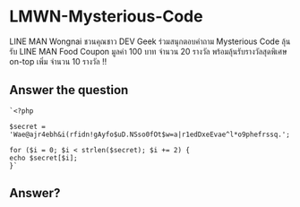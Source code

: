 # LMWN-Mysterious-Code
LINE MAN Wongnai ชวนคุณชาว DEV Geek 
ร่วมสนุกตอบคำถาม Mysterious Code 
ลุ้นรับ LINE MAN Food Coupon มูลค่า 100 บาท จำนวน 20 รางวัล 
พร้อมลุ้นรับรางวัลสุดพิเศษ on-top เพิ่ม จำนวน 10 รางวัล !!

## Answer the question

	`<?php

	$secret = 'Wae@ajr4ebh&i(rfidn!gAyfo$uD.NSso0fOt$w=a|r1edDxeEvae^l*o9phefrssq.';

	for ($i = 0; $i < strlen($secret); $i += 2) {
   	echo $secret[$i];
	}`

## Answer?
